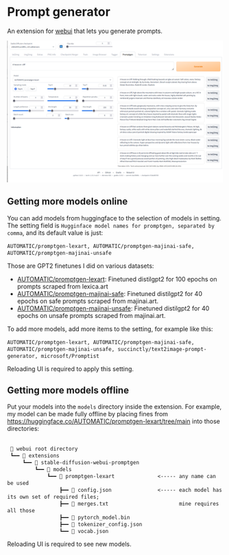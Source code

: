 # Prompt generator
An extension for [webui](https://github.com/AUTOMATIC1111/stable-diffusion-webui) that lets you generate prompts.

![](screenshot.png)

## Getting more models online
You can add models from huggingface to the selection of models in setting. The setting field
is `Hugginface model names for promptgen, separated by comma`, and its default value is
just:
```
AUTOMATIC/promptgen-lexart, AUTOMATIC/promptgen-majinai-safe, AUTOMATIC/promptgen-majinai-unsafe
```
Those are GPT2 finetunes I did on various datasets:

- [AUTOMATIC/promptgen-lexart](https://huggingface.co/AUTOMATIC/promptgen-lexart): Finetuned distilgpt2 for 100 epochs on prompts scraped from lexica.art
- [AUTOMATIC/promptgen-majinai-safe](https://huggingface.co/AUTOMATIC/promptgen-majinai-safe): Finetuned distilgpt2 for 40 epochs on safe prompts scraped from majinai.art.
- [AUTOMATIC/promptgen-majinai-unsafe](https://huggingface.co/AUTOMATIC/promptgen-majinai-unsafe): Finetuned distilgpt2 for 40 epochs on unsafe prompts scraped from majinai.art.

To add more models, add more items to the setting, for example like this:

```
AUTOMATIC/promptgen-lexart, AUTOMATIC/promptgen-majinai-safe, AUTOMATIC/promptgen-majinai-unsafe, succinctly/text2image-prompt-generator, microsoft/Promptist
```

Reloading UI is required to apply this setting.

## Getting more models offline
Put your models into the `models` directory inside the extension. For example, my model can be
made fully offline by placing fines from https://huggingface.co/AUTOMATIC/promptgen-lexart/tree/main into
those directories:

```

 📁 webui root directory
 ┗━━ 📁 extensions
     ┗━━ 📁 stable-diffusion-webui-promptgen
         ┗━━ 📁 models                            
             ┗━━ 📁 promptgen-lexart              <----- any name can be used
                 ┣━━ 📄 config.json               <----- each model has its own set of required files;
                 ┣━━ 📄 merges.txt                       mine requires all those
                 ┣━━ 📄 pytorch_model.bin
                 ┣━━ 📄 tokenizer_config.json
                 ┗━━ 📄 vocab.json
```

Reloading UI is required to see new models.
